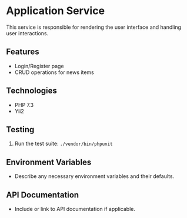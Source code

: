 # Application Service
This service is responsible for rendering the user interface and handling user interactions.

## Features
- Login/Register page
- CRUD operations for news items

## Technologies
- PHP 7.3
- Yii2

## Testing
1. Run the test suite: `./vendor/bin/phpunit`

## Environment Variables
- Describe any necessary environment variables and their defaults.

## API Documentation
- Include or link to API documentation if applicable.
